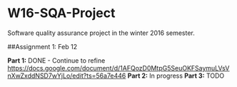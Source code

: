 # W16-SQA-Project
Software quality assurance project in the winter 2016 semester.

##Assignment 1: Feb 12

**Part 1:** DONE - Continue to refine
	https://docs.google.com/document/d/1AFQozD0MtpG5SeuOKFSaymuLVsVnXwZxddNSD7wYjLo/edit?ts=56a7e446
**Part 2:** In progress
**Part 3:** TODO

